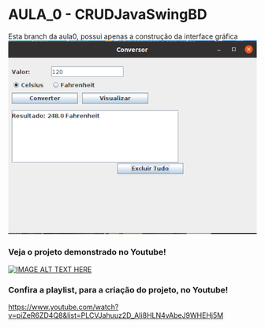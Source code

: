# AULA_0 - CRUDJavaSwingBD 
Esta branch da aula0, possui apenas a construção da interface gráfica
<img src="img/demonstracao.png" alt="Demonstração da Aplicação">

### Veja o projeto demonstrado no Youtube!
[![IMAGE ALT TEXT HERE](https://img.youtube.com/vi/51tulDzs8Rk/0.jpg)](https://www.youtube.com/watch?v=51tulDzs8Rk)

### Confira a playlist, para a criação do projeto, no Youtube!
https://www.youtube.com/watch?v=piZeR6ZD4Q8&list=PLCVJahuuz2D_AIi8HLN4vAbeJ9WHEHj5M

